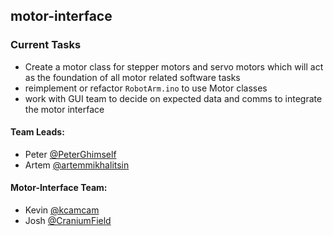 ## motor-interface

### Current Tasks

- Create a motor class for stepper motors and servo motors which will act as the foundation of all motor related software tasks
- reimplement or refactor `RobotArm.ino` to use Motor classes
- work with GUI team to decide on expected data and comms to integrate the motor interface


#### Team Leads:  
- Peter [@PeterGhimself](https://github.com/PeterGhimself)
- Artem [@artemmikhalitsin](https://github.com/artemmikhalitsin)

#### Motor-Interface Team:  
- Kevin [@kcamcam](https://github.com/kcamcam)
- Josh [@CraniumField](https://github.com/CraniumField)

